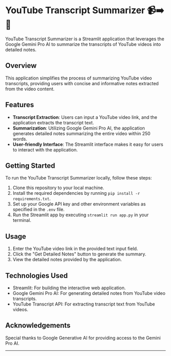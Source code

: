 # YouTube Transcript Summarizer 📹➡️📝

YouTube Transcript Summarizer is a Streamlit application that leverages the Google Gemini Pro AI to summarize the transcripts of YouTube videos into detailed notes.

## Overview

This application simplifies the process of summarizing YouTube video transcripts, providing users with concise and informative notes extracted from the video content.

## Features

- **Transcript Extraction**: Users can input a YouTube video link, and the application extracts the transcript text.
- **Summarization**: Utilizing Google Gemini Pro AI, the application generates detailed notes summarizing the entire video within 250 words.
- **User-friendly Interface**: The Streamlit interface makes it easy for users to interact with the application.

## Getting Started

To run the YouTube Transcript Summarizer locally, follow these steps:

1. Clone this repository to your local machine.
2. Install the required dependencies by running `pip install -r requirements.txt`.
3. Set up your Google API key and other environment variables as specified in the `.env` file.
4. Run the Streamlit app by executing `streamlit run app.py` in your terminal.

## Usage

1. Enter the YouTube video link in the provided text input field.
2. Click the "Get Detailed Notes" button to generate the summary.
3. View the detailed notes provided by the application.

## Technologies Used

- Streamlit: For building the interactive web application.
- Google Gemini Pro AI: For generating detailed notes from YouTube video transcripts.
- YouTube Transcript API: For extracting transcript text from YouTube videos.

## Acknowledgements

Special thanks to Google Generative AI for providing access to the Gemini Pro AI.

---

